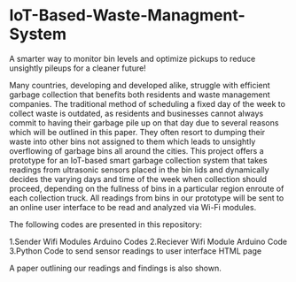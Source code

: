 # IoT-Based-Waste-Managment-System
A smarter way to monitor bin levels and optimize pickups to reduce unsightly pileups for a cleaner future!

Many countries, developing and developed alike, struggle with efficient garbage collection that benefits both residents and waste management companies. The traditional method of scheduling a fixed day of the week to collect waste is outdated, as residents and businesses cannot always commit to having their garbage pile up on that day due to several reasons which will be outlined in this paper. They often resort to dumping their waste into other bins not assigned to them which leads to unsightly overflowing of garbage bins all around the cities. This project offers a prototype for an IoT-based smart garbage collection system that takes readings from ultrasonic sensors placed in the bin lids and dynamically decides the varying days and time of the week when collection should proceed, depending on the fullness of bins in a particular region enroute of each collection truck. All readings from bins in our prototype will be sent to an online user interface to be read and analyzed via Wi-Fi modules.

The following codes are presented in this repository:

1.Sender Wifi Modules Arduino Codes
2.Reciever Wifi Module Arduino Code
3.Python Code to send sensor readings to user interface HTML page

A paper outlining our readings and findings is also shown.
